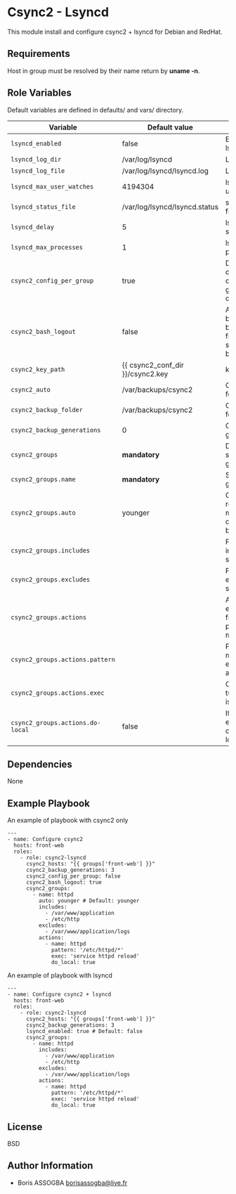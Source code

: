 Csync2 - Lsyncd
=========

This module install and configure csync2 + lsyncd for Debian and RedHat.

Requirements
------------

Host in group must be resolved by their name return by **uname -n**.

Role Variables
--------------

Default variables are defined in defaults/ and vars/ directory.

| Variable | Default value | Description |
| -------- | ------------- | ----------- |
| `lsyncd_enabled` | false | Enable/disable lsyncd |
| `lsyncd_log_dir` | /var/log/lsyncd | Log directory |
| `lsyncd_log_file` | /var/log/lsyncd/lsyncd.log | Log file |
| `lsyncd_max_user_watches` | 4194304 | lsyncd max user watches |
| `lsyncd_status_file` | /var/log/lsyncd/lsyncd.status | status lsyncd file |
| `lsyncd_delay` | 5 | lsyncd delay sync option |
| `lsyncd_max_processes` | 1 | lsyncd max processes |
| `csync2_config_per_group` | true | Deploy csync2 configuration in one file per group instead of all in one file |
| `csync2_bash_logout` | false | Add bash_logout block to check file to synchronise before logout |
| `csync2_key_path` | {{ csync2_conf_dir }}/csync2.key | key csync2 |
| `csync2_auto` | /var/backups/csync2 | Csync2 backup folder |
| `csync2_backup_folder` | /var/backups/csync2 | Csync2 backup folder |
| `csync2_backup_generations` | 0 | Csync2 backup generations |
| `csync2_groups` | **mandatory** | Declare synchronisation group |
| `csync2_groups.name` | **mandatory** | Synchronisation group name |
| `csync2_groups.auto` | younger | Conflict auto resolution mode (younger, older, left, right, bigger, smaller) |
| `csync2_groups.includes` |  | Files list include in synchronisation |
| `csync2_groups.excludes` |  | Files list to exclude to synchronisation |
| `csync2_groups.actions` |  | Actions to excecute when files matching patterns was modified |
| `csync2_groups.actions.pattern` |  | Pattern to match for executing action |
| `csync2_groups.actions.exec` |  | Command ro tun when action is executed |
| `csync2_groups.actions.do-local` | false | If defined, execute command localy |

Dependencies
------------

None

Example Playbook
----------------

An example of playbook with csync2 only

```
---
- name: Configure csync2
  hosts: front-web
  roles:
    - role: csync2-lsyncd
      csync2_hosts: "{{ groups['front-web'] }}"
      csync2_backup_generations: 3
      csync2_config_per_group: false
      csync2_bash_logout: true
      csync2_groups:
        - name: httpd
          auto: younger # Default: younger
          includes:
            - /var/www/application
            - /etc/http
          excludes:
            - /var/www/application/logs
          actions:
            - name: httpd
              pattern: '/etc/httpd/*'
              exec: 'service httpd reload'
              do_local: true
```

An example of playbook with lsyncd

```
---
- name: Configure csync2 + lsyncd
  hosts: front-web
  roles:
    - role: csync2-lsyncd
      csync2_hosts: "{{ groups['front-web'] }}"
      csync2_backup_generations: 3
      lsyncd_enabled: true # Default: false
      csync2_groups:
        - name: httpd
          includes:
            - /var/www/application
            - /etc/http
          excludes:
            - /var/www/application/logs
          actions:
            - name: httpd
              pattern: '/etc/httpd/*'
              exec: 'service httpd reload'
              do_local: true
```

License
-------

BSD

Author Information
------------------

* Boris ASSOGBA <borisassogba@live.fr>
